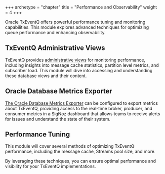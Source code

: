 +++
archetype = "chapter"
title = "Performance and Observability"
weight = 4
+++

Oracle TxEventQ offers powerful performance tuning and monitoring capabilities. This module explores advanced techniques for optimizing queue performance and enhancing observability.

## TxEventQ Administrative Views

TxEventQ provides [administrative views](https://docs.oracle.com/en/database/oracle/oracle-database/23/adque/aq-messaging-gateway-views.html#GUID-B86548B9-55B7-4CCE-8B85-FE902B948BE5) for monitoring performance, including insights into message cache statistics, partition level metrics, and subscriber load. This module will dive into accessing and understanding these database views and their content.

## Oracle Database Metrics Exporter

[The Oracle Database Metrics Exporter](https://github.com/oracle/oracle-db-appdev-monitoring) can be configured to export metrics about TxEventQ, providing access to the real-time broker, producer, and consumer metrics in a SigNoz dashboard that allows teams to receive alerts for issues and understand the state of their system.

## Performance Tuning

This module will cover several methods of optimizing TxEventQ performance, including the message cache, Streams pool size, and more.

By leveraging these techniques, you can ensure optimal performance and visibility for your TxEventQ implementations.
